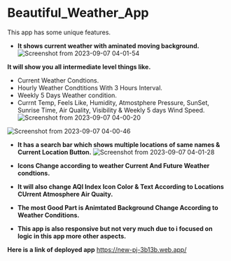 # Beautiful_Weather_App

This app has some unique features.

* **It shows current weather with aminated moving background.**
![Screenshot from 2023-09-07 04-01-54](https://github.com/AR1Ablock/Beautiful_Weather_App/assets/78879680/138d4e33-9ef0-4023-9b6e-9ad2e8811a7c)

**It will show you all intermediate level things like.**
* Current Weather Condtions.
* Hourly Weather Condtitions With 3 Hours Interval.
* Weekly 5 Days Weather condition.
* Currnt Temp, Feels Like, Humidity, Atmostphere Pressure, SunSet, Sunrise Time, Air Quality, Visibility & Weekly 5 days Wind Speed.
![Screenshot from 2023-09-07 04-00-20](https://github.com/AR1Ablock/Beautiful_Weather_App/assets/78879680/3ecc7912-f9c6-4fd0-96c0-e6809139cd30)

![Screenshot from 2023-09-07 04-00-46](https://github.com/AR1Ablock/Beautiful_Weather_App/assets/78879680/054a6389-9511-4a44-9a3e-3c1f47150385)

* **It has a search bar which shows multiple locations of same names & Current Location Button.**
![Screenshot from 2023-09-07 04-01-28](https://github.com/AR1Ablock/Beautiful_Weather_App/assets/78879680/62a20419-4c8f-4409-b6cd-e000fc7ad41b)

* **Icons Change according to weather Current And Future Weather condtions.**

* **It will also change AQI Index Icon Color & Text According to Locations CUrrent Atmosphere Air Quaity.**

* **The most Good Part is Animtated Background Change According to Weather Conditions.**

* **This app is also responsive but not very much due to i focused on logic in this app more other aspects.**

**Here is a link of deployed app**
https://new-pj-3b13b.web.app/
